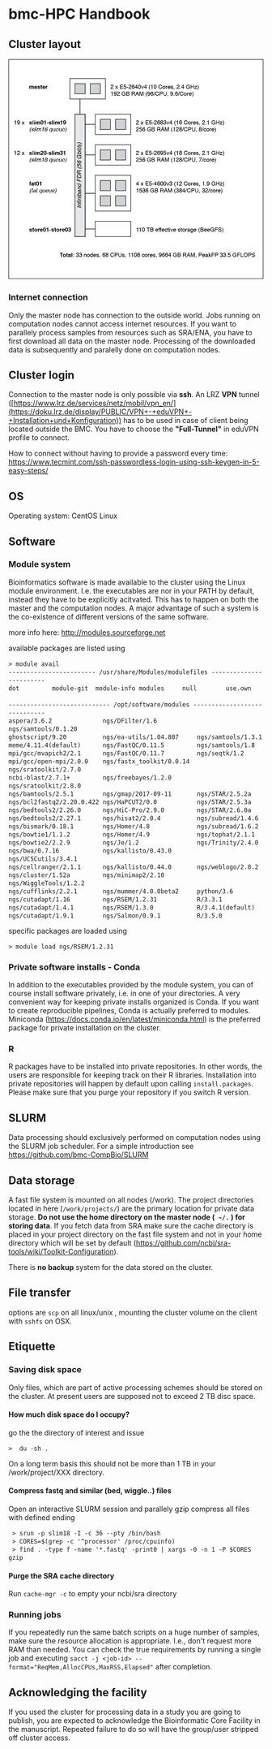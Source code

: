 # bmc-HPC Handbook

## Cluster layout

![](./HPC_structure.png)

### Internet connection

Only the master node has connection to the outside world. Jobs running on computation nodes cannot access internet resources. If you want to parallely process samples from resources such as SRA/ENA, you have to first download all data on the master node. Processing of the downloaded data is subsequently and paralelly done on computation nodes.


## Cluster login

Connection to the master node is only possible via **ssh**. An LRZ **VPN** tunnel ([https://www.lrz.de/services/netz/mobil/vpn_en/](https://doku.lrz.de/display/PUBLIC/VPN+-+eduVPN+-+Installation+und+Konfiguration)) has to be used in case of client being located outside the BMC. You have to choose the **"Full-Tunnel"** in eduVPN profile to connect. 

How to connect without having to provide a password every time:  <https://www.tecmint.com/ssh-passwordless-login-using-ssh-keygen-in-5-easy-steps/>


## OS

Operating system: CentOS Linux

## Software
### Module system

Bioinformatics software is made available to the cluster using the Linux module environment. I.e. the executables are nor in your PATH by default, instead they have to be explicitly acitvated. This has to happen on both the master and the computation nodes. A major advantage of such a system is the co-existence of different versions of the same software. 

more info here: <http://modules.sourceforge.net>

available packages are listed using
  
    > module avail
    ------------------------ /usr/share/Modules/modulefiles ------------------------
    dot         module-git  module-info modules     null        use.own
    
    ---------------------------- /opt/software/modules -----------------------------
    aspera/3.6.2              ngs/DFilter/1.6           ngs/samtools/0.1.20
    ghostscript/9.20          ngs/ea-utils/1.04.807     ngs/samtools/1.3.1
    meme/4.11.4(default)      ngs/FastQC/0.11.5         ngs/samtools/1.8
    mpi/gcc/mvapich2/2.1      ngs/FastQC/0.11.7         ngs/seqtk/1.2
    mpi/gcc/open-mpi/2.0.0    ngs/fastx_toolkit/0.0.14  ngs/sratoolkit/2.7.0
    ncbi-blast/2.7.1+         ngs/freebayes/1.2.0       ngs/sratoolkit/2.8.0
    ngs/bamtools/2.5.1        ngs/gmap/2017-09-11       ngs/STAR/2.5.2a
    ngs/bcl2fastq2/2.20.0.422 ngs/HaPCUT2/0.0           ngs/STAR/2.5.3a
    ngs/bedtools2/2.26.0      ngs/HiC-Pro/2.9.0         ngs/STAR/2.6.0a
    ngs/bedtools2/2.27.1      ngs/hisat2/2.0.4          ngs/subread/1.4.6
    ngs/bismark/0.18.1        ngs/Homer/4.8             ngs/subread/1.6.2
    ngs/bowtie1/1.1.2         ngs/Homer/4.9             ngs/tophat/2.1.1
    ngs/bowtie2/2.2.9         ngs/Je/1.2                ngs/Trinity/2.4.0
    ngs/bwa/0.7.16            ngs/kallisto/0.43.0       ngs/UCSCutils/3.4.1
    ngs/cellranger/2.1.1      ngs/kallisto/0.44.0       ngs/weblogo/2.8.2
    ngs/cluster/1.52a         ngs/minimap2/2.10         ngs/WiggleTools/1.2.2
    ngs/cufflinks/2.2.1       ngs/mummer/4.0.0beta2     python/3.6
    ngs/cutadapt/1.16         ngs/RSEM/1.2.31           R/3.3.1
    ngs/cutadapt/1.4.1        ngs/RSEM/1.3.0            R/3.4.1(default)
    ngs/cutadapt/1.9.1        ngs/Salmon/0.9.1          R/3.5.0
   
  specific packages are loaded using  
  
    > module load ngs/RSEM/1.2.31

### Private software installs - Conda

In addition to the executables provided by the module system, you can of course install software privately, i.e. in one of your directories. A very convenient way for keeping private installs organized is Conda. If you want to create reproducible pipelines, Conda is actually preferred to modules. Miniconda (<https://docs.conda.io/en/latest/miniconda.html>) is the preferred package for private installation on the cluster. 

### R

R packages have to be installed into private repositories. In other words, the users are responsible for keeping track on their R libraries. Installation into private repositories will happen by default upon calling `install.packages`. Please make sure that you purge your repository if you switch R version.

## SLURM

Data processing should exclusively performed on computation nodes using the SLURM job scheduler. For a simple introduction see <https://github.com/bmc-CompBio/SLURM>
 
## Data storage
 
A fast file system is mounted on all nodes (/work). The project directories located in here (`/work/projects/`) are the primary location for private data storage.  **Do not use the home directory on the master node (` ~/.` ) for storing data**. If you fetch data from SRA make sure the cache directory is placed in your project directory on the fast file system and not in your home directory which will be set by default (<https://github.com/ncbi/sra-tools/wiki/Toolkit-Configuration>).

There is **no backup** system for the data stored on the cluster. 

## File transfer

options are `scp` on all linux/unix , mounting the cluster volume on the client with `sshfs` on OSX.


## Etiquette
### Saving disk space
 
Only files, which are part of active processing schemes should be stored on the cluster. At present users are supposed not to exceed 2 TB disc space. 
 
#### How much disk space do I occupy? 
go the the directory of interest and issue
    
    >  du -sh .
    
On a long term basis this should not be more than 1 TB in your /work/project/XXX directory.
 
#### Compress fastq and similar (bed, wiggle..)  files 
 
 Open an interactive SLURM session and parallely gzip compress all files with defined ending 
 
     > srun -p slim18 -I -c 36 --pty /bin/bash
     > CORES=$(grep -c '^processor' /proc/cpuinfo)
     > find . -type f -name '*.fastq' -print0 | xargs -0 -n 1 -P $CORES gzip
 
#### Purge the SRA cache directory

 Run `cache-mgr -c` to empty your ncbi/sra directory 
 
### Running jobs

If you repeatedly run the same batch scripts on a huge number of samples, make sure the resource allocation is appropriate. I.e., don't request more RAM than needed. You can check the true requirements by running a single job and executing `sacct -j <job-id> --format="ReqMem,AllocCPUs,MaxRSS,Elapsed"` after completion.

## Acknowledging the facility

If you used the cluster for processing data in a study you are going to publish, you are expected to acknowledge the Bioinformatic Core Facility in the manuscript. Repeated  failure to do so will have the group/user stripped off cluster access.
